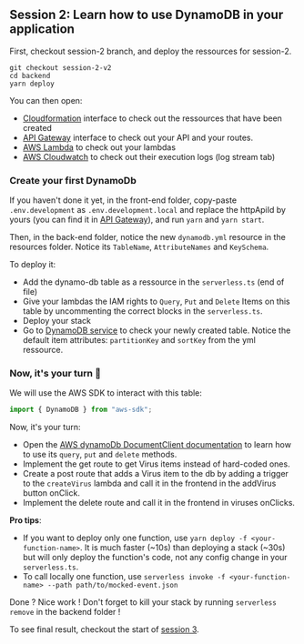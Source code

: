 ## Session 2: Learn how to use DynamoDB in your application

First, checkout session-2 branch, and deploy the ressources for session-2.

```
git checkout session-2-v2
cd backend
yarn deploy
```

You can then open:

- [Cloudformation](https://eu-west-1.console.aws.amazon.com/cloudformation/home?region=eu-west-1) interface to check out the ressources that have been created
- [API Gateway](https://eu-west-1.console.aws.amazon.com/apigateway/home?region=eu-west-1) interface to check out your API and your routes.
- [AWS Lambda](https://eu-west-1.console.aws.amazon.com/lambda/home?region=eu-west-1) to check out your lambdas
- [AWS Cloudwatch](https://eu-west-1.console.aws.amazon.com/cloudwatch/home?region=eu-west-1) to check out their execution logs (log stream tab)

### Create your first DynamoDb

If you haven't done it yet, in the front-end folder, copy-paste `.env.development` as `.env.development.local` and replace the httpApiId by yours (you can find it in [API Gateway](https://eu-west-1.console.aws.amazon.com/apigateway/home?region=eu-west-1)), and run `yarn` and `yarn start`.

Then, in the back-end folder, notice the new `dynamodb.yml` resource in the resources folder. Notice its `TableName`, `AttributeNames` and `KeySchema`.

To deploy it:

- Add the dynamo-db table as a ressource in the `serverless.ts` (end of file)
- Give your lambdas the IAM rights to `Query`, `Put` and `Delete` Items on this table by uncommenting the correct blocks in the `serverless.ts`.
- Deploy your stack
- Go to [DynamoDB service](https://eu-west-1.console.aws.amazon.com/dynamodb/home?region=eu-west-1) to check your newly created table. Notice the default item attributes: `partitionKey` and `sortKey` from the yml ressource.

### Now, it's your turn 💪

We will use the AWS SDK to interact with this table:

```typescript
import { DynamoDB } from "aws-sdk";
```

Now, it's your turn:

- Open the [AWS dynamoDb DocumentClient documentation](https://docs.aws.amazon.com/sdk-for-javascript/v2/developer-guide/dynamodb-example-document-client.html) to learn how to use its `query`, `put` and `delete` methods.
- Implement the get route to get Virus items instead of hard-coded ones.
- Create a post route that adds a Virus item to the db by adding a trigger to the `createVirus` lambda and call it in the frontend in the addVirus button onClick.
- Implement the delete route and call it in the frontend in viruses onClicks.

**Pro tips**:

- If you want to deploy only one function, use `yarn deploy -f <your-function-name>`. It is much faster (~10s) than deploying a stack (~30s) but will only deploy the function's code, not any config change in your `serverless.ts`.
- To call locally one function, use `serverless invoke -f <your-function-name> --path path/to/mocked-event.json`

Done ? Nice work ! Don't forget to kill your stack by running `serverless remove` in the backend folder !

To see final result, checkout the start of [session 3](./session-3.md).
